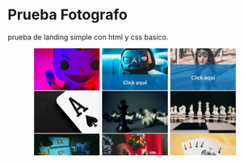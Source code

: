 # Prueba Fotografo
prueba de landing simple con html y css basico. 

<div align="center"> <img src="https://github.com/yosoyjacko/pruebaFotografo/blob/main/img/imagen1.jpg" width="400px"</img> </div>
